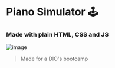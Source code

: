 # Piano Simulator 🕹️

### Made with plain HTML, CSS and JS

![image](https://github.com/bluejynz/piano-simulator/assets/66040089/8beb4597-475e-48c3-a78c-0178c12413f0)


> Made for a DIO's bootcamp
